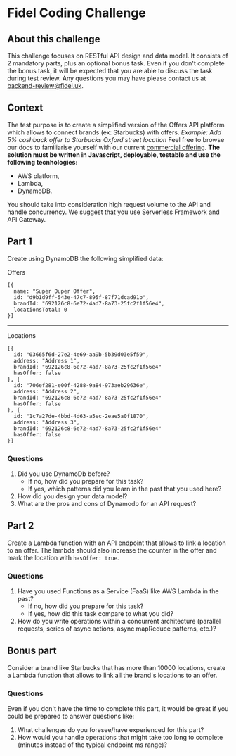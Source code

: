 # Fidel Coding Challenge

## About this challenge

This challenge focuses on RESTful API design and data model. It consists of 2 mandatory parts, plus an optional bonus task.
Even if you don't complete the bonus task, it will be expected that you are able to discuss the task during test review.
Any questions you may have please contact us at backend-review@fidel.uk.

## Context

The test purpose is to create a simplified version of the Offers API platform which allows to connect brands (ex: Starbucks) with offers.
_Example: Add 5% cashback offer to Starbucks Oxford street location_
Feel free to browse our docs to familiarise yourself with our current [commercial offering](https://docs.fidel.uk/offers).
**The solution must be written in Javascript, deployable, testable and use the following tecnhologies:**

- AWS platform,
- Lambda,
- DynamoDB.
  
You should take into consideration high request volume to the API and handle concurrency.
We suggest that you use Serverless Framework and API Gateway.

## Part 1

Create using DynamoDB the following simplified data:

Offers

```
[{
  name: "Super Duper Offer",
  id: "d9b1d9ff-543e-47c7-895f-87f71dcad91b",
  brandId: "692126c8-6e72-4ad7-8a73-25fc2f1f56e4",
  locationsTotal: 0
}]
```

---

Locations

```
[{
  id: "03665f6d-27e2-4e69-aa9b-5b39d03e5f59",
  address: "Address 1",
  brandId: "692126c8-6e72-4ad7-8a73-25fc2f1f56e4"
  hasOffer: false
}, {
  id: "706ef281-e00f-4288-9a84-973aeb29636e",
  address: "Address 2",
  brandId: "692126c8-6e72-4ad7-8a73-25fc2f1f56e4"
  hasOffer: false
}, {
  id: "1c7a27de-4bbd-4d63-a5ec-2eae5a0f1870",
  address: "Address 3",
  brandId: "692126c8-6e72-4ad7-8a73-25fc2f1f56e4"
  hasOffer: false
}]
```

### Questions

1. Did you use DynamoDb before?
   - If no, how did you prepare for this task?
   - If yes, which patterns did you learn in the past that you used here?
2. How did you design your data model?
3. What are the pros and cons of Dynamodb for an API request?

## Part 2

Create a Lambda function with an API endpoint that allows to link a location to an offer. The lambda should also increase the counter in the offer and mark the location with `hasOffer: true`.

### Questions

1. Have you used Functions as a Service (FaaS) like AWS Lambda in the past?
   - If no, how did you prepare for this task?
   - If yes, how did this task compare to what you did?
2. How do you write operations within a concurrent architecture (parallel requests, series of async actions, async mapReduce patterns, etc.)?

## Bonus part

Consider a brand like Starbucks that has more than 10000 locations, create a Lambda function that allows to link all the brand's locations to an offer.

### Questions

Even if you don't have the time to complete this part, it would be great if you could be prepared to answer questions like:

1. What challenges do you foresee/have experienced for this part?
2. How would you handle operations that might take too long to complete (minutes instead of the typical endpoint ms range)?

